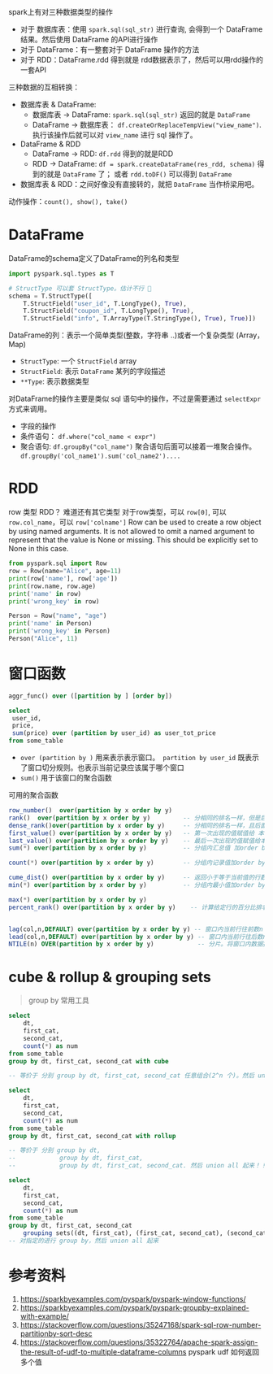 spark上有对三种数据类型的操作

* 对于 数据库表：使用 `spark.sql(sql_str)` 进行查询, 会得到一个 DataFrame 结果。然后使用 DataFrame 的API进行操作
* 对于 DataFrame：有一整套对于 DataFrame 操作的方法
* 对于 RDD：DataFrame.rdd 得到就是 rdd数据表示了，然后可以用rdd操作的一套API

三种数据的互相转换：
* 数据库表 & DataFrame: 
  * 数据库表 -> DataFrame: `spark.sql(sql_str)` 返回的就是 `DataFrame`
  * DataFrame -> 数据库表： `df.createOrReplaceTempView("view_name")`. 执行该操作后就可以对 `view_name` 进行 sql 操作了。
* DataFrame & RDD
  * DataFrame -> RDD: `df.rdd` 得到的就是RDD
  * RDD -> DataFrame: `df = spark.createDataFrame(res_rdd, schema)` 得到的就是 `DataFrame` 了； 或者 `rdd.toDF()` 可以得到 `DataFrame`
* 数据库表 & RDD：之间好像没有直接转的，就把 `DataFrame` 当作桥梁用吧。

动作操作：`count(), show(), take()`


# DataFrame
DataFrame的schema定义了DataFrame的列名和类型
```python
import pyspark.sql.types as T

# StructType 可以套 StructType。估计不行 🙅
schema = T.StructType([
    T.StructField("user_id", T.LongType(), True),
    T.StructField("coupon_id", T.LongType(), True),
    T.StructField("info", T.ArrayType(T.StringType(), True), True)])
```

DataFrame的列：表示一个简单类型(整数，字符串 ..)或者一个复杂类型 (Array，Map)

* `StructType`: 一个 `StructField` array
* `StructField`: 表示 `DataFrame` 某列的字段描述
* `**Type`: 表示数据类型

对DataFrame的操作主要是类似 sql 语句中的操作，不过是需要通过 `selectExpr` 方式来调用。
* 字段的操作
* 条件语句： `df.where("col_name < expr")`
* 聚合语句: `df.groupBy("col_name")` 聚合语句后面可以接着一堆聚合操作。`df.groupBy('col_name1').sum('col_name2')....`

# RDD
row 类型 RDD？ 难道还有其它类型
对于row类型，可以 `row[0]`, 可以 `row.col_name`，可以 `row['colname']`
Row can be used to create a row object by using named arguments. It is not allowed to omit a named argument to represent that the value is None or missing. This should be explicitly set to None in this case.

```python
from pyspark.sql import Row
row = Row(name="Alice", age=11)
print(row['name'], row['age'])
print(row.name, row.age)
print('name' in row)
print('wrong_key' in row)

Person = Row("name", "age")
print('name' in Person)
print('wrong_key' in Person)
Person("Alice", 11)
```



# 窗口函数

```sql
aggr_func() over ([partition by ] [order by])
```



```sql
select 
 user_id,
 price,
 sum(price) over (partition by user_id) as user_tot_price
from some_table
```

* `over (partition by )` 用来表示表示窗口。` partition by user_id` 既表示了窗口切分规则。也表示当前记录应该属于哪个窗口
* `sum()` 用于该窗口的聚合函数



可用的聚合函数

```sql
row_number()  over(partition by x order by y) 
rank()  over(partition by x order by y)         -- 分相同的排名一样，但是后面的名次会跳跃
dense_rank()over(partition by x order by y)     -- 分相同的排名一样，且后面名次不跳跃
first_value() over(partition by x order by y)   -- 第一次出现的值赋值给 本窗口内的所有记录
last_value() over(partition by x order by y)    -- 最后一次出现的值赋值给本窗口的所有记录
sum(*) over(partition by x order by y)          -- 分组内汇总值 加order by则是组内截止当前排序汇总值（等同于rows between unbounded preceding and current row），不加排序则是分组内汇总值

count(*) over(partition by x order by y)        -- 分组内记录值加order by则是组内截止当前排序记录值（等同于rows between unbounded preceding and current row），不加排序则是分组内总记录

cume_dist() over(partition by x order by y)     -- 返回小于等于当前值的行数/分组内总行数,需加order by，不加没意义
min(*) over(partition by x order by y)          -- 分组内最小值加order by则是组内截止当前排序最小（等同于rows between unbounded preceding and current row），不加排序则是分组内最小值

max(*) over(partition by x order by y)
percent_rank() over(partition by x order by y)    -- 计算给定行的百分比排名。可以用来计算超过了百分之多少的人。如360小助手开机速度超过了百分之多少的人. (当前行的rank值-1)/(分组内的总行数-1)


lag(col,n,DEFAULT) over(partition by x order by y) -- 窗口内当前行往前数n 行的值。
lead(col,n,DEFAULT) over(partition by x order by y) -- 窗口内当前行往后数n 行的值。
NTILE(n) OVER(partition by x order by y)            -- 分片。将窗口内数据按照顺序切成 n 片。并返回当前行所在的分片数 
```



# cube & rollup & grouping sets

> group by 常用工具



```sql
select 
	dt,
	first_cat,
	second_cat,
	count(*) as num
from some_table
group by dt, first_cat, second_cat with cube

-- 等价于 分别 group by dt, first_cat, second_cat 任意组合(2^n 个)。然后 union all 起来
```

```sql
select 
	dt,
	first_cat,
	second_cat,
	count(*) as num
from some_table
group by dt, first_cat, second_cat with rollup

-- 等价于 分别 group by dt, 
--            group by dt, first_cat, 
--            group by dt, first_cat, second_cat. 然后 union all 起来！！
```



```sql
select 
	dt,
	first_cat,
	second_cat,
	count(*) as num
from some_table
group by dt, first_cat, second_cat
	grouping sets((dt, first_cat), (first_cat, second_cat), (second_cat))
-- 对指定的进行 group by，然后 union all 起来
```


# 参考资料

1. https://sparkbyexamples.com/pyspark/pyspark-window-functions/
2. https://sparkbyexamples.com/pyspark/pyspark-groupby-explained-with-example/
3. https://stackoverflow.com/questions/35247168/spark-sql-row-number-partitionby-sort-desc
4. https://stackoverflow.com/questions/35322764/apache-spark-assign-the-result-of-udf-to-multiple-dataframe-columns   pyspark udf 如何返回多个值
